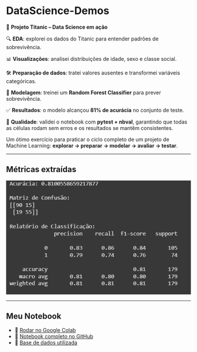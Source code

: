 # DataScience-Demos

🚢 **Projeto Titanic – Data Science em ação**

🔍 **EDA**: explorei os dados do Titanic para entender padrões de sobrevivência.

📊 **Visualizações**: analisei distribuições de idade, sexo e classe social.

🛠 **Preparação de dados**: tratei valores ausentes e transformei variáveis categóricas.

🌲 **Modelagem**: treinei um **Random Forest Classifier** para prever sobrevivência.

✅ **Resultados**: o modelo alcançou **81% de acurácia** no conjunto de teste.

🧪 **Qualidade**: validei o notebook com **pytest + nbval**, garantindo que todas as células rodam sem erros e os resultados se mantêm consistentes.

Um ótimo exercício para praticar o ciclo completo de um projeto de Machine Learning: **explorar → preparar → modelar → avaliar → testar**.

---

## Métricas extraídas

![Métricas de avaliação](metrics.png)

---

## Meu Notebook

* 🚀 [Rodar no Google Colab](https://colab.research.google.com/drive/1jH-0nJX2s9Xaev6RcoGnCo2HaEUOU0ge?usp=sharing)
* 📓 [Notebook completo no GitHub](https://github.com/pablicio/Data-science-demos/blob/main/Titanic_simple_test.ipynb)
* 📂 [Base de dados utilizada](https://raw.githubusercontent.com/pablicio/Data-science-demos/refs/heads/main/covid-eda-2.csv)

